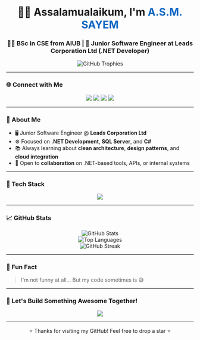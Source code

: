 <h1 align="center">👨‍💻 Assalamualaikum, I'm <span style="color:#0a66c2;">A.S.M. SAYEM</span></h1>
<h3 align="center">🧑‍🎓 BSc in CSE from AIUB | 💼 Junior Software Engineer at Leads Corporation Ltd (.NET Developer)</h3>

<p align="center">
  <img src="https://github-profile-trophy.vercel.app/?username=asm-sayem&theme=gruvbox&no-frame=true&margin-w=15&column=6" alt="GitHub Trophies" />
</p>

---

### 🌐 Connect with Me
<p align="center">
  <a href="mailto:asmsayemsetu@gmail.com"><img src="https://img.shields.io/badge/Gmail-D14836?style=for-the-badge&logo=gmail&logoColor=white" /></a>
  <a href="https://www.linkedin.com/in/a-s-m-sayem-988778265/"><img src="https://img.shields.io/badge/LinkedIn-0A66C2?style=for-the-badge&logo=linkedin&logoColor=white" /></a>
  <a href="https://kaggle.com/sayem"><img src="https://img.shields.io/badge/Kaggle-20BEFF?style=for-the-badge&logo=kaggle&logoColor=white" /></a>
  <a href="https://www.facebook.com/abu.sayed.m.hammad.sayem"><img src="https://img.shields.io/badge/Facebook-1877F2?style=for-the-badge&logo=facebook&logoColor=white" /></a>
</p>

---

### 🧠 About Me

- 🖥️ Junior Software Engineer @ **Leads Corporation Ltd**
- ⚙️ Focused on **.NET Development**, **SQL Server**, and **C#**
- 📚 Always learning about **clean architecture**, **design patterns**, and **cloud integration**
- 🤝 Open to **collaboration** on .NET-based tools, APIs, or internal systems

---

### 💼 Tech Stack

<p align="center">
  <img src="https://skillicons.dev/icons?i=dotnet,csharp,java,python,cpp,c,js,html,css,php,angular,sql,mysql,oracle,linux,git,postman,figma,opencv,pytorch,pandas,arduino,matlab" />
</p>

---

### 📈 GitHub Stats

<p align="center">
  <img src="https://github-readme-stats.vercel.app/api?username=asm-sayem&show_icons=true&theme=react&hide_border=true" alt="GitHub Stats" />
  <br>
  <img src="https://github-readme-stats.vercel.app/api/top-langs/?username=asm-sayem&layout=compact&theme=react&hide_border=true" alt="Top Languages" />
  <br>
  <img src="https://github-readme-streak-stats.herokuapp.com/?user=asm-sayem&theme=react&hide_border=true" alt="GitHub Streak" />
</p>

---

### 🎯 Fun Fact
> I'm not funny at all... But my code sometimes is 😅

---

### 🚀 Let's Build Something Awesome Together!
<p align="center">
  <img src="https://readme-typing-svg.herokuapp.com/?lines=Always+learning+new+tech+💡;Let’s+connect+and+code+something+cool+🤝;&center=true&width=500&height=50" />
</p>

---
<p align="center">⭐️ Thanks for visiting my GitHub! Feel free to drop a star ⭐️</p>
